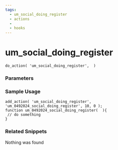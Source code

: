 ```yaml
---
tags: 
  - um_social_doing_register
  - actions
  - 
  - hooks
---
```

# um\_social\_doing\_register

``` php:no-line-numbers
do_action( 'um_social_doing_register',  )
```
<div class='hook-sep'></div>

### Parameters

<div class='hook-sep'></div>



### Sample Usage

``` php:no-line-numbers
add_action( 'um_social_doing_register', 'um_0492024_social_doing_register', 10, 0 );
function um_0492024_social_doing_register(  ){
 // do something
}
```
<div class='hook-sep'></div>



### Related Snippets

Nothing was found

